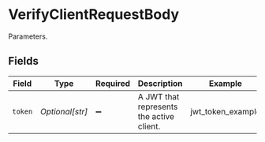 # VerifyClientRequestBody

Parameters.


## Fields

| Field                                    | Type                                     | Required                                 | Description                              | Example                                  |
| ---------------------------------------- | ---------------------------------------- | ---------------------------------------- | ---------------------------------------- | ---------------------------------------- |
| `token`                                  | *Optional[str]*                          | :heavy_minus_sign:                       | A JWT that represents the active client. | jwt_token_example                        |